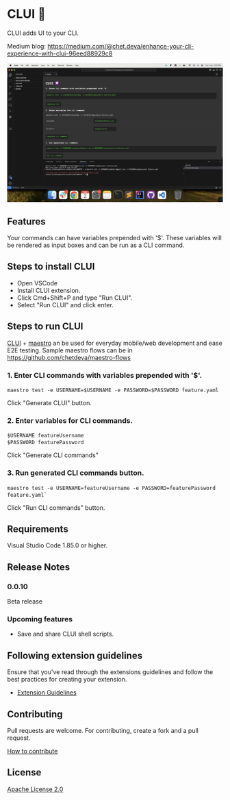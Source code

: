 # CLUI 💟

CLUI adds UI to your CLI.

Medium blog: https://medium.com/@chet.deva/enhance-your-cli-experience-with-clui-96eed88929c8

![Screenshot](./README_resources/clui-screenshot.png)

## Features

Your commands can have variables prepended with '$'. These variables will be rendered as input boxes and can be run as a CLI command.

## Steps to install CLUI

- Open VSCode
- Install CLUI extension.
- Click Cmd+Shift+P and type "Run CLUI".
- Select "Run CLUI" and click enter.

## Steps to run CLUI

[CLUI](https://chetdeva.github.io/clui/) + [maestro](https://maestro.mobile.dev/) an be used for everyday mobile/web development and ease E2E testing. Sample maestro flows can be in https://github.com/chetdeva/maestro-flows

### 1. Enter CLI commands with variables prepended with '$'.
```
maestro test -e USERNAME=$USERNAME -e PASSWORD=$PASSWORD feature.yaml
```
Click "Generate CLUI" button.

### 2. Enter variables for CLI commands.
```
$USERNAME featureUsername
$PASSWORD featurePassword
```
Click "Generate CLI commands"

### 3. Run generated CLI commands button.
```
maestro test -e USERNAME=featureUsername -e PASSWORD=featurePassword feature.yaml`
```
Click "Run CLI commands" button.

## Requirements

Visual Studio Code 1.85.0 or higher.

## Release Notes

### 0.0.10

Beta release

### Upcoming features

- Save and share CLUI shell scripts.

## Following extension guidelines

Ensure that you've read through the extensions guidelines and follow the best practices for creating your extension.

* [Extension Guidelines](https://code.visualstudio.com/api/references/extension-guidelines)

## Contributing

Pull requests are welcome. For contributing, create a fork and a pull request.

[How to contribute](https://github.com/MarcDiethelm/contributing/blob/master/README.md)

## License

[Apache License 2.0](https://choosealicense.com/licenses/apache-2.0/)
